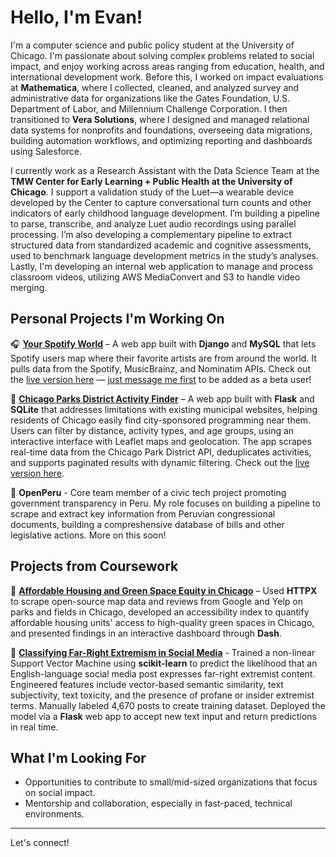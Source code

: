 # Hello, I'm Evan!
I'm a computer science and public policy student at the University of Chicago. I'm passionate about solving complex problems related to social impact, and enjoy working across areas ranging from education, health, and international development work. Before this, I worked on impact evaluations at **Mathematica**, where I collected, cleaned, and analyzed survey and administrative data for organizations like the Gates Foundation, U.S. Department of Labor, and Millennium Challenge Corporation. I then transitioned to **Vera Solutions**, where I designed and managed relational data systems for nonprofits and foundations, overseeing data migrations, building automation workflows, and optimizing reporting and dashboards using Salesforce.

I currently work as a Research Assistant with the Data Science Team at the **TMW Center for Early Learning + Public Health at the University of Chicago**. I support a validation study of the Luet—a wearable device developed by the Center to capture conversational turn counts and other indicators of early childhood language development. I’m building a pipeline to parse, transcribe, and analyze Luet audio recordings using parallel processing. I’m also developing a complementary pipeline to extract structured data from standardized academic and cognitive assessments, used to benchmark language development metrics in the study’s analyses. Lastly, I'm developing an internal web application to manage and process classroom videos, utilizing AWS MediaConvert and S3 to handle video merging.

## Personal Projects I'm Working On  

🎧 [**Your Spotify World**](https://github.com/evanfantozzi/spotify_map) – A web app built with **Django** and **MySQL** that lets Spotify users map where their favorite artists are from around the world. It pulls data from the Spotify, MusicBrainz, and Nominatim APIs. Check out the [live version here](https://evanfantozzi.pythonanywhere.com) — [just message me first](mailto:evanfantozzi@gmail.com) to be added as a beta user!

🎨 [**Chicago Parks District Activity Finder**](https://github.com/evanfantozzi/ChicagoActivities) – A web app built with **Flask** and **SQLite** that addresses limitations with existing municipal websites, helping residents of Chicago easily find city-sponsored programming near them. Users can filter by distance, activity types, and age groups, using an interactive interface with Leaflet maps and geolocation. The app scrapes real-time data from the Chicago Park District API, deduplicates activities, and supports paginated results with dynamic filtering. Check out the [live version here](https://chicagoactivities.onrender.com).

📜 **OpenPeru** - Core team member of a civic tech project promoting government transparency in Peru. My role focuses on building a pipeline to scrape and extract key information from Peruvian congressional documents, building a compreshensive database of bills and other legislative actions. More on this soon! 

## Projects from Coursework
🏡 [**Affordable Housing and Green Space Equity in Chicago**](https://github.com/evanfantozzi/GreenSpaceAccess) – Used **HTTPX** to scrape open-source map data and reviews from Google and Yelp on parks and fields in Chicago, developed an accessibility index to quantify affordable housing units' access to high-quality green spaces in Chicago, and presented findings in an interactive dashboard through **Dash**.

🎤 [**Classifying Far-Right Extremism in Social Media**](https://github.com/evanfantozzi/Extremist-Social-Media-Post-Detector/) - Trained a non-linear Support Vector Machine using **scikit-learn** to predict the likelihood that an English-language social media post expresses far-right extremist content. Engineered features include vector-based semantic similarity, text subjectivity, text toxicity, and the presence of profane or insider extremist terms. Manually labeled 4,670 posts to create training dataset. Deployed the model via a **Flask** web app to accept new text input and return predictions in real time.




## What I'm Looking For  
- Opportunities to contribute to small/mid-sized organizations that focus on social impact.  
- Mentorship and collaboration, especially in fast-paced, technical environments.  

---

Let's connect!   
